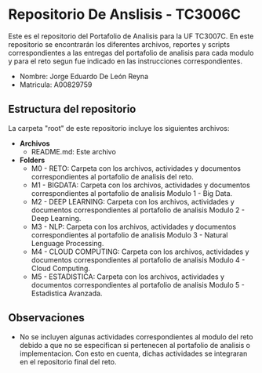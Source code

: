 # Repositorio De Anslisis - TC3006C
Este es el repositorio del Portafolio de Analisis para la UF TC3007C. En este repositorio se encontrarán los diferentes archivos, reportes y scripts correspondientes a las entregas del portafolio de analisis para cada modulo y para el reto segun fue indicado en las instrucciones correspondientes.

* Nombre: Jorge Eduardo De León Reyna
* Matricula: A00829759
  
## Estructura del repositorio
La carpeta "root" de este repositorio incluye los siguientes archivos:

* **Archivos**
  * README.md: Este archivo 
* **Folders**
  * M0 - RETO: Carpeta con los archivos, actividades y documentos correspondientes al portafolio de analisis del reto.
  * M1 - BIGDATA: Carpeta con los archivos, actividades y documentos correspondientes al portafolio de analisis Modulo 1 - Big Data.
  * M2 - DEEP LEARNING: Carpeta con los archivos, actividades y documentos correspondientes al portafolio de analisis Modulo 2 - Deep Learning.
  * M3 - NLP: Carpeta con los archivos, actividades y documentos correspondientes al portafolio de analisis Modulo 3 - Natural Lenguage Processing.
  * M4 - CLOUD COMPUTING: Carpeta con los archivos, actividades y documentos correspondientes al portafolio de analisis Modulo 4 - Cloud Computing.
  * M5 - ESTADISTICA: Carpeta con los archivos, actividades y documentos correspondientes al portafolio de analisis Modulo 5 - Estadistica Avanzada.
 
## Observaciones
- No se incluyen algunas actividades correspondientes al modulo del reto debido a que no se especifican si pertenecen al portafolio de analisis o implementacion. Con esto en cuenta, dichas actividades se integraran en el repositorio final del reto.
